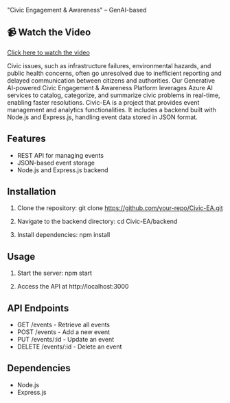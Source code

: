 "Civic Engagement & Awareness" –  GenAI-based

## 📹 Watch the Video  
[Click here to watch the video](https://drive.google.com/file/d/1BChyhHMPclb0DfUZFVWRveUAqGgB9QNG/view?usp=drivesdk)

Civic issues, such as infrastructure failures, environmental hazards, and public health concerns, often go unresolved due to inefficient reporting and delayed communication between citizens and authorities. Our Generative AI-powered Civic Engagement & Awareness Platform leverages Azure AI services to catalog, categorize, and summarize civic problems in real-time, enabling faster resolutions.
Civic-EA is a project that provides event management and analytics functionalities. It includes a backend built with Node.js and Express.js, handling event data stored in JSON format.

## Features
- REST API for managing events
- JSON-based event storage
- Node.js and Express.js backend

## Installation
1. Clone the repository:
   git clone https://github.com/your-repo/Civic-EA.git
   
2. Navigate to the backend directory:
   cd Civic-EA/backend
   
3. Install dependencies:
   npm install
   

## Usage
1. Start the server:
   npm start
   
2. Access the API at http://localhost:3000

## API Endpoints
- GET /events - Retrieve all events
- POST /events - Add a new event
- PUT /events/:id - Update an event
- DELETE /events/:id - Delete an event

## Dependencies
- Node.js
- Express.js
